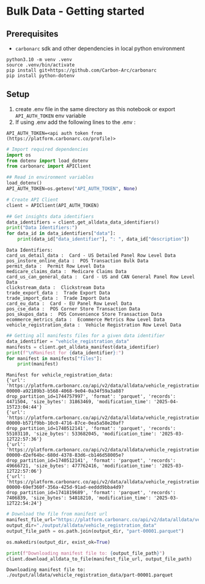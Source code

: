 # Bulk Data - Getting started

## Prerequisites
- `carbonarc` sdk and other dependencies in local python environment

```
python3.10 -m venv .venv
source .venv/bin/activate
pip install git+https://github.com/Carbon-Arc/carbonarc
pip install python-dotenv
```

## Setup

1. create .env file in the same directory as this notebook or export `API_AUTH_TOKEN` env variable
2. If using .env add the following lines to the .env :

```
API_AUTH_TOKEN=<api auth token from (https://platform.carbonarc.co/profile)>
```


```python
# Import required dependencies
import os
from dotenv import load_dotenv
from carbonarc import APIClient
```


```python
## Read in environment variables
load_dotenv()
API_AUTH_TOKEN=os.getenv("API_AUTH_TOKEN", None)
```


```python
# Create API Client
client = APIClient(API_AUTH_TOKEN)
```


```python
## Get insights data identifiers
data_identifiers = client.get_alldata_data_identifiers()
print("Data Identifiers:")
for data_id in data_identifiers["data"]:
    print(data_id["data_identifier"], ": ", data_id["description"])
```

    Data Identifiers:
    card_us_detail_data :  Card - US Detailed Panel Row Level Data
    pos_instore_online_data :  POS Transaction Bulk Data
    permit_data :  Permit Row Level Data
    medicare_claims_data :  Medicare Claims Data
    card_us_can_general_data :  Card - US and CAN General Panel Row Level Data
    clickstream_data :  Clickstream Data
    trade_export_data :  Trade Export Data
    trade_import_data :  Trade Import Data
    card_eu_data :  Card - EU Panel Row Level Data
    pos_cse_data :  POS Corner Store Transaction Data
    pos_skupos_data :  POS Convenience Store Transaction Data
    ecommerce_metrics_data :  Ecommerce Metrics Row Level Data
    vehicle_registration_data :  Vehicle Registration Row Level Data



```python
## Getting all manifests files for a given data identifier
data_identifier = "vehicle_registration_data"
manifests = client.get_alldata_manifest(data_identifier)
print(f"\nManifest for {data_identifier}:")
for manifest in manifests["files"]:
    print(manifest)
```

    
    Manifest for vehicle_registration_data:
    {'url': 'https://platform.carbonarc.co/api/v2/data/alldata/vehicle_registration_data/part-00000-a92189b3-b568-4068-9e04-0a34f59a3a88?drop_partition_id=1744757997', 'format': 'parquet', 'records': 4471504, 'size_bytes': 31863469, 'modification_time': '2025-04-15T23:04:44'}
    {'url': 'https://platform.carbonarc.co/api/v2/data/alldata/vehicle_registration_data/part-00000-b571f9bb-10c0-4716-87ce-0ea5a58e20af?drop_partition_id=1740512141', 'format': 'parquet', 'records': 55103110, 'size_bytes': 533682045, 'modification_time': '2025-03-12T22:57:36'}
    {'url': 'https://platform.carbonarc.co/api/v2/data/alldata/vehicle_registration_data/part-00000-d2ef64bc-680d-4378-83d6-cb146d58005e?drop_partition_id=1740512141', 'format': 'parquet', 'records': 49666721, 'size_bytes': 477762416, 'modification_time': '2025-03-12T22:57:06'}
    {'url': 'https://platform.carbonarc.co/api/v2/data/alldata/vehicle_registration_data/part-00000-69ef360f-356a-425d-91ad-eeddd9bba4d9?drop_partition_id=1741819689', 'format': 'parquet', 'records': 7406839, 'size_bytes': 54818210, 'modification_time': '2025-03-12T22:54:24'}



```python
# Download the file from manifest url
manifest_file_url="https://platform.carbonarc.co/api/v2/data/alldata/vehicle_registration_data/part-00000-a92189b3-b568-4068-9e04-0a34f59a3a88?drop_partition_id=1744757997"
output_dir="./output/alldata/vehicle_registration_data"
output_file_path = os.path.join(output_dir, "part-00001.parquet")

os.makedirs(output_dir, exist_ok=True)

print(f"Downloading manifest file to: {output_file_path}")
client.download_alldata_to_file(manifest_file_url, output_file_path)

```

    Downloading manifest file to: ./output/alldata/vehicle_registration_data/part-00001.parquet


